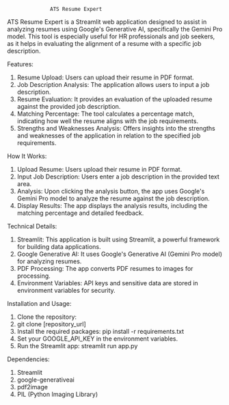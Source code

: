                   ATS Resume Expert
ATS Resume Expert is a Streamlit web application designed to assist in analyzing resumes using Google's Generative AI, specifically the Gemini Pro model. This tool is especially useful for HR professionals and job seekers, as it helps in evaluating the alignment of a resume with a specific job description.

Features:
1. Resume Upload: Users can upload their resume in PDF format.
2. Job Description Analysis: The application allows users to input a job description.
3. Resume Evaluation: It provides an evaluation of the uploaded resume against the provided job description.
4. Matching Percentage: The tool calculates a percentage match, indicating how well the resume aligns with the job requirements.
5. Strengths and Weaknesses Analysis: Offers insights into the strengths and weaknesses of the application in relation to the specified job requirements.


How It Works:
1. Upload Resume: Users upload their resume in PDF format.
2. Input Job Description: Users enter a job description in the provided text area.
3. Analysis: Upon clicking the analysis button, the app uses Google's Gemini Pro model to analyze the resume against the job description.
4. Display Results: The app displays the analysis results, including the matching percentage and detailed feedback.


Technical Details:
1. Streamlit: This application is built using Streamlit, a powerful framework for building data applications.
2. Google Generative AI: It uses Google's Generative AI (Gemini  Pro model) for analyzing resumes.
3. PDF Processing: The app converts PDF resumes to images for processing.
4. Environment Variables: API keys and sensitive data are stored in environment variables for security.

Installation and Usage:
1. Clone the repository:
2. git clone [repository_url]
3. Install the required packages:
   pip install -r requirements.txt
4. Set your GOOGLE_API_KEY in the environment variables.
5. Run the Streamlit app:
   streamlit run app.py

Dependencies:
1. Streamlit
2. google-generativeai
3. pdf2image
4. PIL (Python Imaging Library)   

